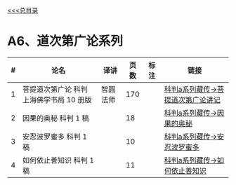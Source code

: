 
[<<<总目录](./index.md)

# A6、道次第广论系列

|#|论名| 译讲|页数|标注|链接|
|-|-----------------------|---|--|--|--|
|1|菩提道次第广论 科判  上海佛学书局 10 册版|智圆法师 |170 ||[科判a系列藏传->菩提道次第广论讲记](https://cloud.189.cn/t/QZNz63n2IV3y)|
|2|因果的奥秘 科判 1 稿 ||18 ||[科判a系列藏传->因果的奥秘](https://cloud.189.cn/t/QZNz63n2IV3y)|
|3|安忍波罗蜜多 科判 1 稿| |10 ||[科判a系列藏传->安忍波罗蜜多](https://cloud.189.cn/t/QZNz63n2IV3y)|
|4|如何依止善知识 科判 1 稿| |11 ||[科判a系列藏传->如何依止善知识](https://cloud.189.cn/t/QZNz63n2IV3y)|
